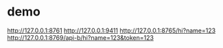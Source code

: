 # demo
http://127.0.0.1:8761
http://127.0.0.1:9411
http://127.0.0.1:8765/hi?name=123
http://127.0.0.1:8769/api-b/hi?name=123&token=123